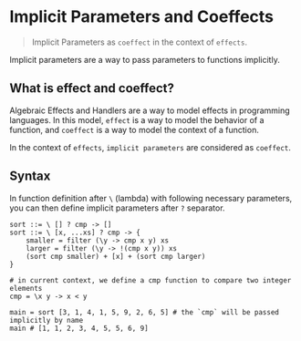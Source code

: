 # Implicit Parameters and Coeffects

> Implicit Parameters as `coeffect` in the context of `effects`.

Implicit parameters are a way to pass parameters to functions implicitly.

## What is effect and coeffect?

Algebraic Effects and Handlers are a way to model effects in programming languages. In this model, `effect` is a way to model the behavior of a function, and `coeffect` is a way to model the context of a function.

In the context of `effects`, `implicit parameters` are considered as `coeffect`.

## Syntax

In function definition after `\` (lambda) with following necessary parameters, you can then define implicit parameters after `?` separator.

```sap
sort ::= \ [] ? cmp -> []
sort ::= \ [x, ...xs] ? cmp -> {
    smaller = filter (\y -> cmp x y) xs
    larger = filter (\y -> !(cmp x y)) xs
    (sort cmp smaller) + [x] + (sort cmp larger)
}

# in current context, we define a cmp function to compare two integer elements
cmp = \x y -> x < y

main = sort [3, 1, 4, 1, 5, 9, 2, 6, 5] # the `cmp` will be passed implicitly by name
main # [1, 1, 2, 3, 4, 5, 5, 6, 9]
```
